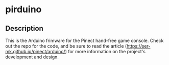 # pirduino

## Description
This is the Arduino frimware for the Pinect hand-free game console.  Check out the repo for the code, and be sure to read the article (https://ser-mk.github.io/pinect/arduino/) for more information on the project's development and design.



